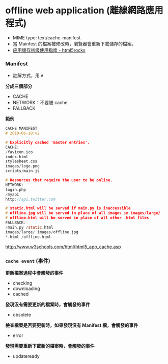 # offline web application (離線網路應用程式)

* MIME type: text/cache-manifest
* 當 Mainfest 的檔案被修改時，瀏覽器會重新下載儲存的檔案。
* [应用缓存初级使用指南 - html5rocks   ](https://www.html5rocks.com/zh/tutorials/appcache/beginner/)

### Manifest

* 註解方式，用 `#`

**分成三個部分**

* CACHE
* NETWORK：不要被 cache
* FALLBACK

**範例**

```h
CACHE MANIFEST
# 2010-06-18:v2

# Explicitly cached 'master entries'.
CACHE:
/favicon.ico
index.html
stylesheet.css
images/logo.png
scripts/main.js

# Resources that require the user to be online.
NETWORK:
login.php
/myapi
http://api.twitter.com

# static.html will be served if main.py is inaccessible
# offline.jpg will be served in place of all images in images/large/
# offline.html will be served in place of all other .html files
FALLBACK:
/main.py /static.html
images/large/ images/offline.jpg
*.html /offline.html
```



http://www.w3schools.com/html/html5_app_cache.asp

### `cache event` (事件)

**更新檔案過程中會觸發的事件**

* checking
* downloading
* cached

**發現沒有需要更新的檔案時，會觸發的事件**

* obsolete

**檢查檔案是否要更新時，如果發現沒有 Manifest 檔，會觸發的事件**

* error

**發現需要重新下載新的檔案時，會觸發的事件**

* updateready
